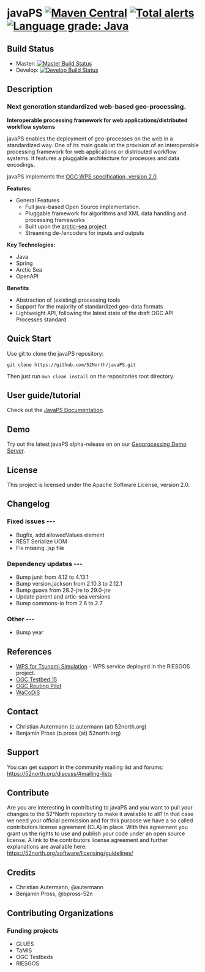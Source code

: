 # javaPS [![Maven Central](https://img.shields.io/maven-central/v/org.n52.wps/javaPS.svg)](https://search.maven.org/search?q=g:org.n52.wps%20and%20a:webapp) [![Total alerts](https://img.shields.io/lgtm/alerts/g/52North/javaPS.svg?logo=lgtm&logoWidth=18)](https://lgtm.com/projects/g/52North/javaPS/alerts/) [![Language grade: Java](https://img.shields.io/lgtm/grade/java/g/52North/javaPS.svg?logo=lgtm&logoWidth=18)](https://lgtm.com/projects/g/52North/javaPS/context:java)

## Build Status
* Master: [![Master Build Status](https://travis-ci.org/52North/javaPS.png?branch=master)](https://travis-ci.org/52North/javaPS)
* Develop: [![Develop Build Status](https://travis-ci.org/52North/javaPS.png?branch=develop)](https://travis-ci.org/52North/javaPS)

## Description

### Next generation standardized web-based geo-processing.

**Interoperable processing framework for web applications/distributed workflow systems**

javaPS enables the deployment of geo-processes on the web in a standardized way. One of its main goals ist the provision of an interoperable processing framework for web applications or distributed workflow systems. It features a pluggable architecture for processes and data encodings.

javaPS implements the [OGC WPS specification, version 2.0](http://docs.opengeospatial.org/is/14-065/14-065.html).

**Features:**

* General Features
  * Full java-based Open Source implementation.
  * Pluggable framework for algorithms and XML data handling and processing frameworks
  * Built upon the [arctic-sea project](https://github.com/52North/arctic-sea)
  * Streaming de-/encoders for inputs and outputs

**Key Technologies:**

* Java
* Spring
* Arctic Sea
* OpenAPI

**Benefits**

* Abstraction of (existing) processing tools
* Support for the majority of standardized geo-data formats
* Lightweight API, following the latest state of the draft OGC API Processes standard

## Quick Start

Use git to clone the javaPS repository:

```
git clone https://github.com/52North/javaPS.git
```

Then just run `mvn clean install` on the repositories root directory.

## User guide/tutorial

Check out the [JavaPS Documentation](http://52north.github.io/javaPS/documentation_markdown/site/index.html).

## Demo

Try out the latest javaPS alpha-release on on our [Geoprocessing Demo Server](http://geoprocessing.demo.52north.org/).

## License

This project is licensed under the Apache Software License, version 2.0.

## Changelog

### Fixed issues ---

- Bugfix, add allowedValues element
- REST Serialize UOM
- Fix missing .jsp file

### Dependency updates ---

- Bump junit from 4.12 to 4.13.1
- Bump version.jackson from 2.10.3 to 2.12.1
- Bump guava from 28.2-jre to 29.0-jre
- Update parent and artic-sea versions
- Bump commons-io from 2.6 to 2.7

### Other ---

- Bump year

## References

* [WPS for Tsunami Simulation](http://tsunami-riesgos.awi.de:8080/javaps/service?request=GetCapabilities&service=WPS) - WPS service deployed in the RIESGOS project.
* [OGC Testbed 15](https://www.opengeospatial.org/projects/initiatives/testbed15)
* [OGC Routing Pilot](https://www.opengeospatial.org/projects/initiatives/routingpilot)
* [WaCoDiS](https://wacodis.fbg-hsbo.de/)

## Contact

 * Christian Autermann (c.autermann (at) 52north.org)
 * Benjamin Pross (b.pross (at) 52north.org)

## Support

You can get support in the community mailing list and forums:
https://52north.org/discuss/#mailing-lists

## Contribute

Are you are interesting in contributing to javaPS and you want to pull your changes to the 52°North repository to make it available to all?
In that case we need your official permission and for this purpose we have a so called contributors license agreement (CLA) in place. With this agreement you grant us the rights to use and publish your code under an open source license.
A link to the contributors license agreement and further explanations are available here:
https://52north.org/software/licensing/guidelines/

## Credits

 * Christian Autermann, @autermann
 * Benjamin Pross, @bpross-52n

## Contributing Organizations

### Funding projects

 * GLUES
 * TaMIS
 * OGC Testbeds
 * RIESGOS

